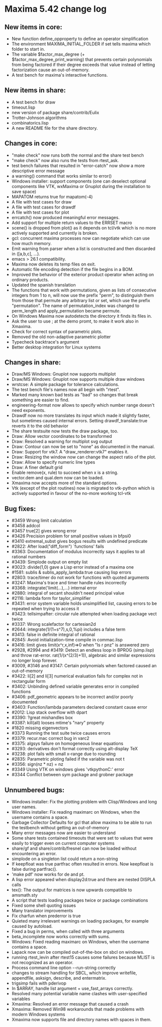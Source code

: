 Maxima 5.42 change log
======================

New items in core:
------------------
 * New function define_opproperty to define an operator simplification
 * The environment MAXIMA_INITIAL_FOLDER if set tells maxima which folder
   to start in.
 * The variable $factor_max_degree (+ $factor_max_degree_print_warning) 
   that prevents certain polynomials from being factored if their degree 
   exceeds that value instead of letting factorization cause an out-of-memory. 
 * A test bench for maxima's interactive functions.

New items in share:
-------------------
 * A test bench for draw
 * timeout.lisp
 * new version of package share/contrib/Eulix
 * Trotter-Johnson algorithms
 * combinatorics.lisp 
 * A new README file for the share directory.

Changes in core:
----------------
 * "make check" now runs both the normal and the share test bench
 * "make check" now also runs the tests from rtest_ask.
 * test bench failures that resulted in "error-catch" now show a
   more descriptive error message
 * a warning() command that works similar to error()
 * Windows installer: support components (one can deselect optional components
   like VTK, wxMaxima or Gnuplot during the installation to save space)
 * MAPATOM returns true for mapatom(-4)
 * A file with test cases for draw
 * A file with test cases for drawdf
 * A file with test cases for plot
 * errcatch() now produced meaningful error messages.
 * Add support for multiple return values to the ERRSET macro
 * scene() is dropped from plot() as it depends on tcl/vtk which is no more 
   actively supported and currently is broken.
 * gcl: concurrent maxima processes now can negotiate which can use how much
   memory.
 * Emit warning from parser when a list is constructed and then discarded in
   ([a,b,c], ...).
 * emacs > 26.1 compatibility.
 * Maxima now deletes its temp files on exit.
 * Automatic file encoding detection if the file begins in a BOM.
 * Improved the behavior of the exterior product operator when acting on ordinary products.
 * Updated the spanish translation
 * The functions that work with permutations, given as lists of consecutive
   integers from 1 to n, will now use the prefix "perm", to distinguish
   them from those that permute any arbitrary list or set, which use the
   prefix "permutation". The name of permutation_index was changed to
   perm_length and apply_permutation became permute.
 * On Windows Maxima now autodetects the directory it finds its files in.
 * Ask the user to use ; at the demo promt, to make it work also in Xmaxima.
 * Check for correct syntax of parametric plots.
 * Removed the old non-adaptive parametric plotter
 * Typecheck backtrace's argument
 * Better desktop integration for Linux systems
 
Changes in share:
--------------
 * Draw/MS Windows: Gnuplot now supports multiplot
 * Draw/MS Windows: Gnuplot now supports multiple draw windows
 * wrstcse: A simple package for tolerance calculations.
 * The test bench file's names now all begin with "rtest".
 * Marked many known bad tests as "bad" so changes that break something
   are easier to find.
 * engineering-format now allows to specify which number range doesn't
   need exponents.
 * Drawdf now no more translates its input which made it slightly faster, but
   sometimes caused internal errors. Setting drawdf_translate:true reverts it
   to the old behavior
 * The share testsuite now tests the draw package, too.
 * Draw: Allow vector coordinates to be transformed
 * Draw: Resolved a warning for multiplot svg output
 * Draw: Contour can now be set to "none" as documented in the manual.
 * Draw: Support for vtk7. A "draw_renderer:vtk7" enables it.
 * Draw: Resizing the window now can change the aspect ratio of the plot.
 * Draw: Allow to specify numeric line types
 * Draw: A finer default grid
 * Enable remove(x, rule) to succeed when x is a string.
 * vector.dem and qual.dem now can be loaded.
 * Xmaxima now accepts more of the standard options. 
 * Vtk (except of the plot routines) now is migrated to vtk-python which is 
   actively supported in favour of the no-more working tcl-vtk
 
Bug fixes:
----------
 * #3459 Wrong limit calculation
 * #3458 addcol
 * #3457 true[2] gives wrong error
 * #3426 Precision problem for small positive values in bfpsi0
 * #3410 extremal_subst gives bogus results with undefined predicate
 * #2822: After load("diff_form") `functions' fails
 * #3363: Documentation of modulus incorrectly says it applies to all rational numbers
 * #3439: Simplode output on empty list
 * #3023: divide(1,0) gave a Lisp error instead of a maxima one
 * #1581: sublis & sublis_apply_lambda:true causing lisp errors
 * #2803: trace/timer do not work for functions with quoted arguments
 * #3247: Maxima's trace and timer handle rules incorrectly
 * #3368: integrate('limit(...),...) internal error
 * #2880: integral of secant shouldn't need principal value
 * #2116: lambda form for taylor_simplifier
 * #3431: error system variable holds unsimplified list, causing errors 
          to be repeated when trying to access it
 * #3423: tellsimpafter: circular rule attempted when loading package vect twice
 * #3337: Wrong scalefactor for cartesian2d
 * #2644: integrate(1/(1+s^7),s,0,%pi) includes a false term
 * #3413: false in definite integral of rational
 * #2845: Avoid initialization-time compile in commac.lisp
 * #3416: limit gives limit(x^r,x,inf)=>0 when "Is r pnz" is answered zero
 * #2928, #2994 and #3419: Detect an endless loop in BPROG (simp.lisp) and throw 
          rat-error. rat(1/(x^(2/3)+1)), algebraic and similar expressions no 
		  longer loop forever. 
 * #3009, #3146 and #3147: Certain polynomials when factored caused an out-of-memory
 * #3422: li[2] and li[3] numerical evaluation fails for complex not in rectangular form
 * #3402: Unbinding defined variable generates error in compiled functions
 * #3406: pdf_geometric appears to be incorrect and/or poorly documented 
 * #3403: Function/lambda parameters declared constant cause error
 * #2012: Lisp stack overflow with dpart
 * #3390: ?great mishandles box
 * #3387: kill(all) looses mtime's "nary" property
 * #1820 missing eigenvectors
 * #3373 Running the test suite twice causes errors
 * #3379: recur.mac correct bug in varc2
 * #3375: algsys failure on homogeneous linear equations
 * #3293: derivatives don't format correctly using alt-display TeX
 * #3238: plot fails with small x-range due to rounding
 * #2835: Parametric ploting failed if the variable was not t
 * #3356: sign(nz * nz) = nz
 * #3349 Using VTK on windows gives 'vtkpythonC:' error 
 * #3344 Conflict between sym package and grobner package 
 
Unnumbered bugs:
----------------
 * Windows installer: Fix the plotting problem with Clisp/Windows and long user names.
 * Windows installer: Fix reading maximarc on Windows, when the username contains a space.
 * Garbage Collector Defaults for gcl that allow maxima to be able to run the testbench
   without getting an out-of-memory
 * Many error messages now are easier to understand
 * Some share tests contained timeouts that were set to values that were easily to trigger
   even on current computer systems
 * share/gf and share/contrib/fresnel can now be loaded without encountering an error.
 * simplode on a singleton list could return a non-string
 * If keepfloat was true partfrac often resulted in errors. Now keepfloat is false during
   partfrac().
 * 'make pdf' now works for de and pt.
 * A lisp error appeared when display2d:true and there are nested DISPLA calls
 * tex(): The output for matrices is now upwards compatible to amsmath.sty
 * A script that tests loading packages twice or package combinations
 * Fixed some shell quoting issues
 * Many translator improvements
 * Fix charfun when prederror is true
 * Quieted many irrelevant warnings on loading packages, for example caused by autoload.
 * Fixed a bug in perms, when called with three arguments
 * beta_incomplete now works correctly with sums.
 * Windows: Fixed reading maximarc on Windows, when the username contains a space.
 * Lapack now can be compiled out-of-the-box on sbcl on windows.
 * running rtest_levin after rtest15 causes some failures
   because MLIST is not recognized as an operator.
 * Process command line option --run-string correctly
 * changes to stream handling for SBCL, which improve
   writefile, appendfile, asksign, describe, and entermatrix.
 * trigsimp fails with pderivop
 * In $ARRAY, handle list argument + use_fast_arrays correctly.
 * Resolved many potential variable name clashes with user-specified variables
 * Xmaxima: Resolved an error message that caused a crash
 * Xmaxima: Removed Win98 workarounds that made problems with modern Windows systems
 * Xmaxima now supports file and directory names with spaces in them.
